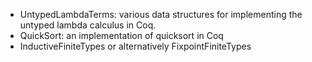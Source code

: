 * UntypedLambdaTerms: various data structures for implementing the untyped lambda calculus in Coq.
 * QuickSort: an implementation of quicksort in Coq
 * InductiveFiniteTypes or alternatively FixpointFiniteTypes
